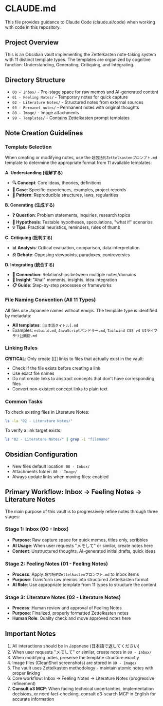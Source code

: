 # CLAUDE.md

This file provides guidance to Claude Code (claude.ai/code) when working with code in this repository.

## Project Overview

This is an Obsidian vault implementing the Zettelkasten note-taking system with 11 distinct template types. The templates are organized by cognitive function: Understanding, Generating, Critiquing, and Integrating.

## Directory Structure

- `00 - Inbox/` - Pre-stage space for raw memos and AI-generated content
- `01 - Feeling Notes/` - Temporary notes for quick capture
- `02 - Literature Notes/` - Structured notes from external sources
- `03 - Permanet notes/` - Permanent notes with original thoughts
- `80 - Image/` - Image attachments
- `99 - Templates/` - Contains Zettelkasten prompt templates

## Note Creation Guidelines

### Template Selection
When creating or modifying notes, use the `超包括的Zettelkastenプロンプト.md` template to determine the appropriate format from 11 available templates:

**A. Understanding (理解する)**
- **🔍 Concept**: Core ideas, theories, definitions
- **📝 Case**: Specific experiences, examples, project records
- **🧩 Pattern**: Reproducible structures, laws, regularities

**B. Generating (生成する)**
- **❓ Question**: Problem statements, inquiries, research topics
- **🧪 Hypothesis**: Testable hypotheses, speculations, "what if" scenarios
- **💡 Tips**: Practical heuristics, reminders, rules of thumb

**C. Critiquing (批判する)**
- **📊 Analysis**: Critical evaluation, comparison, data interpretation
- **⚖️ Debate**: Opposing viewpoints, paradoxes, controversies

**D. Integrating (統合する)**
- **🔗 Connection**: Relationships between multiple notes/domains
- **💭 Insight**: "Aha!" moments, insights, idea integration
- **📋 Guide**: Step-by-step processes or frameworks

### File Naming Convention (All 11 Types)
All files use Japanese names without emojis. The template type is identified by metadata:
- **All templates**: `[日本語タイトル].md`
- Examples: `esbuild.md`, `JavaScriptバンドラー.md`, `Tailwind CSS v4 UIライブラリ公開術.md`

### Linking Rules
**CRITICAL**: Only create [[]] links to files that actually exist in the vault:
- Check if the file exists before creating a link
- Use exact file names
- Do not create links to abstract concepts that don't have corresponding files
- Convert non-existent concept links to plain text

### Common Tasks

To check existing files in Literature Notes:
```bash
ls -la "02 - Literature Notes/"
```

To verify a link target exists:
```bash
ls "02 - Literature Notes/" | grep -i "filename"
```

## Obsidian Configuration

- New files default location: `00 - Inbox/`
- Attachments folder: `80 - Image/`
- Always update links when moving files: enabled

## Primary Workflow: Inbox → Feeling Notes → Literature Notes

The main purpose of this vault is to progressively refine notes through three stages:

### Stage 1: Inbox (00 - Inbox)
- **Purpose**: Raw capture space for quick memos, titles only, scribbles
- **AI Usage**: When user requests "メモして" or similar, create notes here
- **Content**: Unstructured thoughts, AI-generated initial drafts, quick ideas

### Stage 2: Feeling Notes (01 - Feeling Notes)
- **Process**: Apply `超包括的Zettelkastenプロンプト.md` to Inbox items
- **Purpose**: Transform raw memos into structured Zettelkasten format
- **AI Role**: Use appropriate template from 11 types to structure the content

### Stage 3: Literature Notes (02 - Literature Notes)
- **Process**: Human review and approval of Feeling Notes
- **Purpose**: Finalized, properly formatted Zettelkasten notes
- **Human Role**: Quality check and move approved notes here

## Important Notes

1. All interactions should be in Japanese (日本語で返してください)
2. When user requests "メモして" or similar, create notes in `00 - Inbox/`
3. When modifying notes, preserve the template structure exactly
4. Image files (CleanShot screenshots) are stored in `80 - Image/`
5. The vault uses Zettelkasten methodology - maintain atomic notes with proper linking
6. Core workflow: Inbox → Feeling Notes → Literature Notes (progressive refinement)
7. **Consult o3 MCP**: When facing technical uncertainties, implementation decisions, or need fact-checking, consult o3-search MCP in English for accurate information